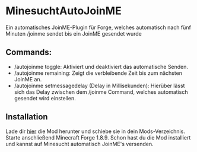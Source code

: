 # MinesuchtAutoJoinME
Ein automatisches JoinME-Plugin für Forge, welches automatisch nach fünf Minuten /joinme sendet bis ein JoinME gesendet wurde
## Commands:
- /autojoinme toggle: Aktiviert und deaktiviert das automatische Senden.
- /autojoinme remaining: Zeigt die verbleibende Zeit bis zum nächsten JoinME an.
- /autojoinme setmessagedelay (Delay in Millisekunden): Hierüber lässt sich das Delay zwischen dem /joinme Command, welches automatisch gesendet wird einstellen.
## Installation
Lade dir [hier](https://github.com/felixostertag/MinesuchtAutoJoinME/raw/master/joinmecounter-1.0.jar/ "Hier klicken um die .jar-Datei herunterzuladen") die Mod herunter und schiebe sie in dein Mods-Verzeichnis. Starte anschließend Minecraft Forge 1.8.9. Schon hast du die Mod installiert und kannst auf Minesucht automatisch JoinME's versenden.

